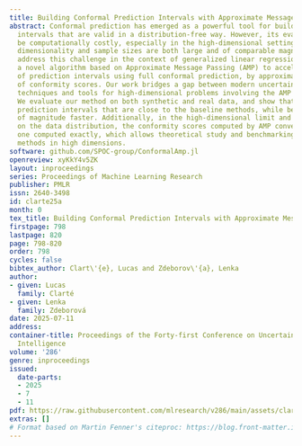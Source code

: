 ```yaml
---
title: Building Conformal Prediction Intervals with Approximate Message Passing
abstract: Conformal prediction has emerged as a powerful tool for building prediction
  intervals that are valid in a distribution-free way. However, its evaluation may
  be computationally costly, especially in the high-dimensional setting where the
  dimensionality and sample sizes are both large and of comparable magnitudes. To
  address this challenge in the context of generalized linear regression, we propose
  a novel algorithm based on Approximate Message Passing (AMP) to accelerate the computation
  of prediction intervals using full conformal prediction, by approximating the computation
  of conformity scores. Our work bridges a gap between modern uncertainty quantification
  techniques and tools for high-dimensional problems involving the AMP algorithm.
  We evaluate our method on both synthetic and real data, and show that it produces
  prediction intervals that are close to the baseline methods, while being orders
  of magnitude faster. Additionally, in the high-dimensional limit and under assumptions
  on the data distribution, the conformity scores computed by AMP converge to the
  one computed exactly, which allows theoretical study and benchmarking of conformal
  methods in high dimensions.
software: github.com/SPOC-group/ConformalAmp.jl
openreview: xyKkY4v5ZK
layout: inproceedings
series: Proceedings of Machine Learning Research
publisher: PMLR
issn: 2640-3498
id: clarte25a
month: 0
tex_title: Building Conformal Prediction Intervals with Approximate Message Passing
firstpage: 798
lastpage: 820
page: 798-820
order: 798
cycles: false
bibtex_author: Clart\'{e}, Lucas and Zdeborov\'{a}, Lenka
author:
- given: Lucas
  family: Clarté
- given: Lenka
  family: Zdeborová
date: 2025-07-11
address:
container-title: Proceedings of the Forty-first Conference on Uncertainty in Artificial
  Intelligence
volume: '286'
genre: inproceedings
issued:
  date-parts:
  - 2025
  - 7
  - 11
pdf: https://raw.githubusercontent.com/mlresearch/v286/main/assets/clarte25a/clarte25a.pdf
extras: []
# Format based on Martin Fenner's citeproc: https://blog.front-matter.io/posts/citeproc-yaml-for-bibliographies/
---
```

